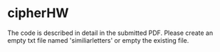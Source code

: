 # cipherHW

The code is described in detail in the submitted PDF. 
Please create an empty txt file named 'similiarletters' or empty the existing file. 
